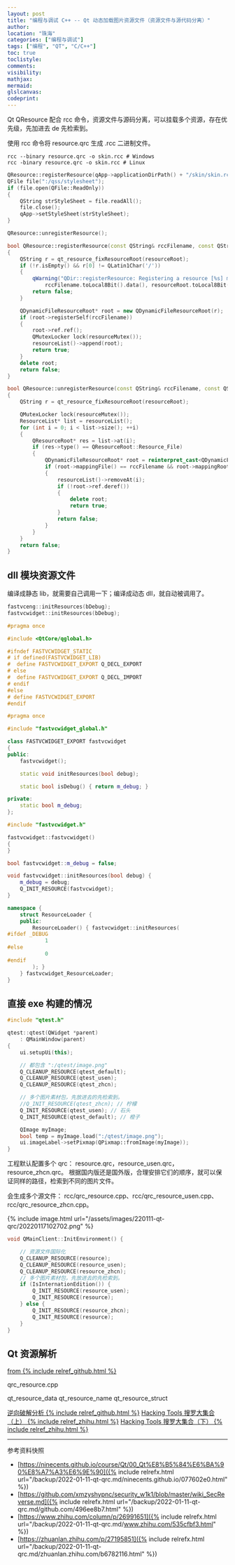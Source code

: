 ```yaml
---
layout: post
title: "编程与调试 C++ -- Qt 动态加载图片资源文件（资源文件与源代码分离）"
author:
location: "珠海"
categories: ["编程与调试"]
tags: ["编程", "QT", "C/C++"]
toc: true
toclistyle:
comments:
visibility:
mathjax:
mermaid:
glslcanvas:
codeprint:
---
```


Qt QResource 配合 rcc 命令，资源文件与源码分离，可以挂载多个资源，存在优先级，先加进去 de 先检索到。

使用 rcc 命令将 resource.qrc 生成 .rcc 二进制文件。
```
rcc --binary resource.qrc -o skin.rcc # Windows
rcc -binary resource.qrc -o skin.rcc # Linux
```

```cpp
QResource::registerResource(qApp->applicationDirPath() + "/skin/skin.rcc");
QFile file(":/qss/stylesheet");
if (file.open(QFile::ReadOnly))
{
    QString strStyleSheet = file.readAll();
    file.close();
    qApp->setStyleSheet(strStyleSheet);
}

QResource::unregisterResource();
```

```cpp
bool QResource::registerResource(const QString& rccFilename, const QString& resourceRoot)
{
    QString r = qt_resource_fixResourceRoot(resourceRoot);
    if (!r.isEmpty() && r[0] != QLatin1Char('/'))
    {
        qWarning("QDir::registerResource: Registering a resource [%s] must be rooted in an absolute path (start  with /) [%s]",
            rccFilename.toLocal8Bit().data(), resourceRoot.toLocal8Bit().data());
        return false;
    }

    QDynamicFileResourceRoot* root = new QDynamicFileResourceRoot(r);
    if (root->registerSelf(rccFilename))
    {
        root->ref.ref();
        QMutexLocker lock(resourceMutex());
        resourceList()->append(root);
        return true;
    }
    delete root;
    return false;
}

bool QResource::unregisterResource(const QString& rccFilename, const QString& resourceRoot)
{
    QString r = qt_resource_fixResourceRoot(resourceRoot);

    QMutexLocker lock(resourceMutex());
    ResourceList* list = resourceList();
    for (int i = 0; i < list->size(); ++i)
    {
        QResourceRoot* res = list->at(i);
        if (res->type() == QResourceRoot::Resource_File)
        {
            QDynamicFileResourceRoot* root = reinterpret_cast<QDynamicFileResourceRoot*>(res);
            if (root->mappingFile() == rccFilename && root->mappingRoot() == r)
            {
                resourceList()->removeAt(i);
                if (!root->ref.deref())
                {
                    delete root;
                    return true;
                }
                return false;
            }
        }
    }
    return false;
}
```


## dll 模块资源文件

编译成静态 lib，就需要自己调用一下；编译成动态 dll，就自动被调用了。

```cpp
fastvceng::initResources(bDebug);
fastvcwidget::initResources(bDebug);
```

```cpp
#pragma once

#include <QtCore/qglobal.h>

#ifndef FASTVCWIDGET_STATIC
# if defined(FASTVCWIDGET_LIB)
#  define FASTVCWIDGET_EXPORT Q_DECL_EXPORT
# else
#  define FASTVCWIDGET_EXPORT Q_DECL_IMPORT
# endif
#else
# define FASTVCWIDGET_EXPORT
#endif
```

```cpp
#pragma once

#include "fastvcwidget_global.h"

class FASTVCWIDGET_EXPORT fastvcwidget
{
public:
    fastvcwidget();

    static void initResources(bool debug);

    static bool isDebug() { return m_debug; }

private:
    static bool m_debug;
};
```

```cpp
#include "fastvcwidget.h"

fastvcwidget::fastvcwidget()
{
}

bool fastvcwidget::m_debug = false;

void fastvcwidget::initResources(bool debug) {
    m_debug = debug;
    Q_INIT_RESOURCE(fastvcwidget);
}

namespace {
    struct ResourceLoader {
    public:
        ResourceLoader() { fastvcwidget::initResources(
#ifdef _DEBUG
            1
#else
            0
#endif
        ); }
    } fastvcwidget_ResourceLoader;
}
```


## 直接 exe 构建的情况

```cpp
#include "qtest.h"

qtest::qtest(QWidget *parent)
    : QMainWindow(parent)
{
    ui.setupUi(this);

    // 都包含 ":/qtest/image.png"
    Q_CLEANUP_RESOURCE(qtest_default);
    Q_CLEANUP_RESOURCE(qtest_usen);
    Q_CLEANUP_RESOURCE(qtest_zhcn);

    // 多个图片素材包，先放进去的先检索到。
    //Q_INIT_RESOURCE(qtest_zhcn); // 柠檬
    Q_INIT_RESOURCE(qtest_usen); // 石头
    Q_INIT_RESOURCE(qtest_default); // 橙子

    QImage myImage;
    bool temp = myImage.load(":/qtest/image.png");
    ui.imageLabel->setPixmap(QPixmap::fromImage(myImage));
}
```

工程默认配置多个 qrc：
resource.qrc，resource_usen.qrc，resource_zhcn.qrc。
根据国内版还是国外版，合理安排它们的顺序，就可以保证同样的路径，检索到不同的图片文件。

会生成多个源文件：
rcc/qrc_resource.cpp、rcc/qrc_resource_usen.cpp、rcc/qrc_resource_zhcn.cpp。

{% include image.html url="/assets/images/220111-qt-qrc/20220117102702.png" %}

```cpp
void QMainClient::InitEnvironment() {

    // 资源文件国际化
    Q_CLEANUP_RESOURCE(resource);
    Q_CLEANUP_RESOURCE(resource_usen);
    Q_CLEANUP_RESOURCE(resource_zhcn);
    // 多个图片素材包，先放进去的先检索到。
    if (IsInternationEdition()) {
        Q_INIT_RESOURCE(resource_usen);
        Q_INIT_RESOURCE(resource);
    } else {
        Q_INIT_RESOURCE(resource_zhcn);
        Q_INIT_RESOURCE(resource);
    }
}
```


## Qt 资源解析

[from {% include relref_github.html %}](https://ninecents.github.io/course/Qt/00_Qt%E8%B5%84%E6%BA%90%E8%A7%A3%E6%9E%90)

qrc_resource.cpp

qt_resource_data qt_resource_name qt_resource_struct

[逆向破解分析 {% include relref_github.html %}](https://github.com/xmzyshypnc/security_w1k1/blob/master/wiki_SecReverse.md)
[Hacking Tools 搜罗大集合（上） {% include relref_zhihu.html %}](https://www.zhihu.com/column/p/26991651)
[Hacking Tools 搜罗大集合（下） {% include relref_zhihu.html %}](https://zhuanlan.zhihu.com/p/27195851)



<hr class='reviewline'/>
<p class='reviewtip'><script type='text/javascript' src='{% include relref.html url="/assets/reviewjs/blogs/2022-01-11-qt-qrc.md.js" %}'></script></p>
<font class='ref_snapshot'>参考资料快照</font>

- [https://ninecents.github.io/course/Qt/00_Qt%E8%B5%84%E6%BA%90%E8%A7%A3%E6%9E%90]({% include relrefx.html url="/backup/2022-01-11-qt-qrc.md/ninecents.github.io/077602e0.html" %})
- [https://github.com/xmzyshypnc/security_w1k1/blob/master/wiki_SecReverse.md]({% include relrefx.html url="/backup/2022-01-11-qt-qrc.md/github.com/496ee8b7.html" %})
- [https://www.zhihu.com/column/p/26991651]({% include relrefx.html url="/backup/2022-01-11-qt-qrc.md/www.zhihu.com/535cfbf3.html" %})
- [https://zhuanlan.zhihu.com/p/27195851]({% include relrefx.html url="/backup/2022-01-11-qt-qrc.md/zhuanlan.zhihu.com/b6782116.html" %})
